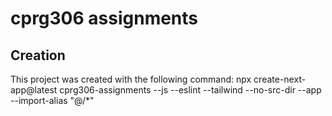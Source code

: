 # cprg306 assignments
## Creation
This project was created with the following command:
npx create-next-app@latest cprg306-assignments --js --eslint --tailwind --no-src-dir --app --import-alias "@/*"

